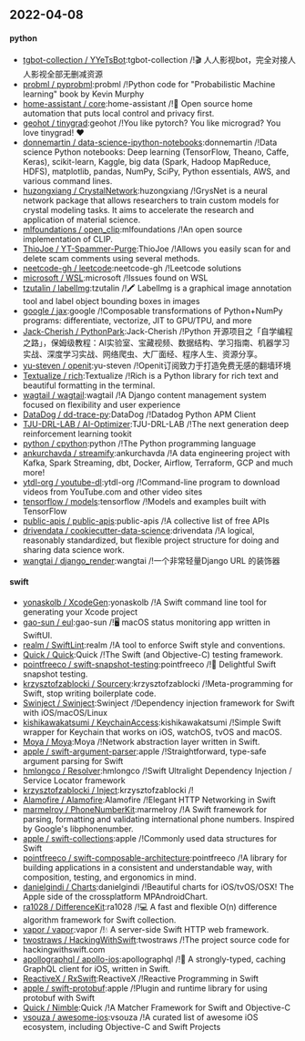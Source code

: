 ## 2022-04-08

#### python
* [tgbot-collection / YYeTsBot](https://github.com/tgbot-collection/YYeTsBot):tgbot-collection /!🎬
人人影视bot，完全对接人人影视全部无删减资源
* [probml / pyprobml](https://github.com/probml/pyprobml):probml /!Python code for "Probabilistic Machine learning" book by Kevin Murphy
* [home-assistant / core](https://github.com/home-assistant/core):home-assistant /!🏡
Open source home automation that puts local control and privacy first.
* [geohot / tinygrad](https://github.com/geohot/tinygrad):geohot /!You like pytorch? You like micrograd? You love tinygrad!
❤️
* [donnemartin / data-science-ipython-notebooks](https://github.com/donnemartin/data-science-ipython-notebooks):donnemartin /!Data science Python notebooks: Deep learning (TensorFlow, Theano, Caffe, Keras), scikit-learn, Kaggle, big data (Spark, Hadoop MapReduce, HDFS), matplotlib, pandas, NumPy, SciPy, Python essentials, AWS, and various command lines.
* [huzongxiang / CrystalNetwork](https://github.com/huzongxiang/CrystalNetwork):huzongxiang /!GrysNet is a neural network package that allows researchers to train custom models for crystal modeling tasks. It aims to accelerate the research and application of material science.
* [mlfoundations / open_clip](https://github.com/mlfoundations/open_clip):mlfoundations /!An open source implementation of CLIP.
* [ThioJoe / YT-Spammer-Purge](https://github.com/ThioJoe/YT-Spammer-Purge):ThioJoe /!Allows you easily scan for and delete scam comments using several methods.
* [neetcode-gh / leetcode](https://github.com/neetcode-gh/leetcode):neetcode-gh /!Leetcode solutions
* [microsoft / WSL](https://github.com/microsoft/WSL):microsoft /!Issues found on WSL
* [tzutalin / labelImg](https://github.com/tzutalin/labelImg):tzutalin /!🖍️
LabelImg is a graphical image annotation tool and label object bounding boxes in images
* [google / jax](https://github.com/google/jax):google /!Composable transformations of Python+NumPy programs: differentiate, vectorize, JIT to GPU/TPU, and more
* [Jack-Cherish / PythonPark](https://github.com/Jack-Cherish/PythonPark):Jack-Cherish /!Python 开源项目之「自学编程之路」，保姆级教程：AI实验室、宝藏视频、数据结构、学习指南、机器学习实战、深度学习实战、网络爬虫、大厂面经、程序人生、资源分享。
* [yu-steven / openit](https://github.com/yu-steven/openit):yu-steven /!Openit订阅致力于打造免费无感的翻墙环境
* [Textualize / rich](https://github.com/Textualize/rich):Textualize /!Rich is a Python library for rich text and beautiful formatting in the terminal.
* [wagtail / wagtail](https://github.com/wagtail/wagtail):wagtail /!A Django content management system focused on flexibility and user experience
* [DataDog / dd-trace-py](https://github.com/DataDog/dd-trace-py):DataDog /!Datadog Python APM Client
* [TJU-DRL-LAB / AI-Optimizer](https://github.com/TJU-DRL-LAB/AI-Optimizer):TJU-DRL-LAB /!The next generation deep reinforcement learning tookit
* [python / cpython](https://github.com/python/cpython):python /!The Python programming language
* [ankurchavda / streamify](https://github.com/ankurchavda/streamify):ankurchavda /!A data engineering project with Kafka, Spark Streaming, dbt, Docker, Airflow, Terraform, GCP and much more!
* [ytdl-org / youtube-dl](https://github.com/ytdl-org/youtube-dl):ytdl-org /!Command-line program to download videos from YouTube.com and other video sites
* [tensorflow / models](https://github.com/tensorflow/models):tensorflow /!Models and examples built with TensorFlow
* [public-apis / public-apis](https://github.com/public-apis/public-apis):public-apis /!A collective list of free APIs
* [drivendata / cookiecutter-data-science](https://github.com/drivendata/cookiecutter-data-science):drivendata /!A logical, reasonably standardized, but flexible project structure for doing and sharing data science work.
* [wangtai / django_render](https://github.com/wangtai/django_render):wangtai /!一个非常轻量Django URL 的装饰器

#### swift
* [yonaskolb / XcodeGen](https://github.com/yonaskolb/XcodeGen):yonaskolb /!A Swift command line tool for generating your Xcode project
* [gao-sun / eul](https://github.com/gao-sun/eul):gao-sun /!🖥️
macOS status monitoring app written in SwiftUI.
* [realm / SwiftLint](https://github.com/realm/SwiftLint):realm /!A tool to enforce Swift style and conventions.
* [Quick / Quick](https://github.com/Quick/Quick):Quick /!The Swift (and Objective-C) testing framework.
* [pointfreeco / swift-snapshot-testing](https://github.com/pointfreeco/swift-snapshot-testing):pointfreeco /!📸
Delightful Swift snapshot testing.
* [krzysztofzablocki / Sourcery](https://github.com/krzysztofzablocki/Sourcery):krzysztofzablocki /!Meta-programming for Swift, stop writing boilerplate code.
* [Swinject / Swinject](https://github.com/Swinject/Swinject):Swinject /!Dependency injection framework for Swift with iOS/macOS/Linux
* [kishikawakatsumi / KeychainAccess](https://github.com/kishikawakatsumi/KeychainAccess):kishikawakatsumi /!Simple Swift wrapper for Keychain that works on iOS, watchOS, tvOS and macOS.
* [Moya / Moya](https://github.com/Moya/Moya):Moya /!Network abstraction layer written in Swift.
* [apple / swift-argument-parser](https://github.com/apple/swift-argument-parser):apple /!Straightforward, type-safe argument parsing for Swift
* [hmlongco / Resolver](https://github.com/hmlongco/Resolver):hmlongco /!Swift Ultralight Dependency Injection / Service Locator framework
* [krzysztofzablocki / Inject](https://github.com/krzysztofzablocki/Inject):krzysztofzablocki /!
* [Alamofire / Alamofire](https://github.com/Alamofire/Alamofire):Alamofire /!Elegant HTTP Networking in Swift
* [marmelroy / PhoneNumberKit](https://github.com/marmelroy/PhoneNumberKit):marmelroy /!A Swift framework for parsing, formatting and validating international phone numbers. Inspired by Google's libphonenumber.
* [apple / swift-collections](https://github.com/apple/swift-collections):apple /!Commonly used data structures for Swift
* [pointfreeco / swift-composable-architecture](https://github.com/pointfreeco/swift-composable-architecture):pointfreeco /!A library for building applications in a consistent and understandable way, with composition, testing, and ergonomics in mind.
* [danielgindi / Charts](https://github.com/danielgindi/Charts):danielgindi /!Beautiful charts for iOS/tvOS/OSX! The Apple side of the crossplatform MPAndroidChart.
* [ra1028 / DifferenceKit](https://github.com/ra1028/DifferenceKit):ra1028 /!💻
A fast and flexible O(n) difference algorithm framework for Swift collection.
* [vapor / vapor](https://github.com/vapor/vapor):vapor /!💧
A server-side Swift HTTP web framework.
* [twostraws / HackingWithSwift](https://github.com/twostraws/HackingWithSwift):twostraws /!The project source code for hackingwithswift.com
* [apollographql / apollo-ios](https://github.com/apollographql/apollo-ios):apollographql /!📱
A strongly-typed, caching GraphQL client for iOS, written in Swift.
* [ReactiveX / RxSwift](https://github.com/ReactiveX/RxSwift):ReactiveX /!Reactive Programming in Swift
* [apple / swift-protobuf](https://github.com/apple/swift-protobuf):apple /!Plugin and runtime library for using protobuf with Swift
* [Quick / Nimble](https://github.com/Quick/Nimble):Quick /!A Matcher Framework for Swift and Objective-C
* [vsouza / awesome-ios](https://github.com/vsouza/awesome-ios):vsouza /!A curated list of awesome iOS ecosystem, including Objective-C and Swift Projects
